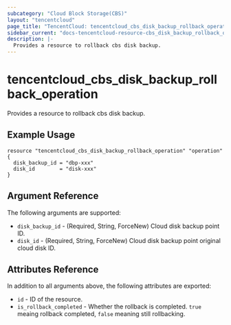 ```yaml
---
subcategory: "Cloud Block Storage(CBS)"
layout: "tencentcloud"
page_title: "TencentCloud: tencentcloud_cbs_disk_backup_rollback_operation"
sidebar_current: "docs-tencentcloud-resource-cbs_disk_backup_rollback_operation"
description: |-
  Provides a resource to rollback cbs disk backup.
---
```


# tencentcloud_cbs_disk_backup_rollback_operation

Provides a resource to rollback cbs disk backup.

## Example Usage

```hcl
resource "tencentcloud_cbs_disk_backup_rollback_operation" "operation" {
  disk_backup_id = "dbp-xxx"
  disk_id        = "disk-xxx"
}
```

## Argument Reference

The following arguments are supported:

* `disk_backup_id` - (Required, String, ForceNew) Cloud disk backup point ID.
* `disk_id` - (Required, String, ForceNew) Cloud disk backup point original cloud disk ID.

## Attributes Reference

In addition to all arguments above, the following attributes are exported:

* `id` - ID of the resource.
* `is_rollback_completed` - Whether the rollback is completed. `true` meaing rollback completed, `false` meaning still rollbacking.



